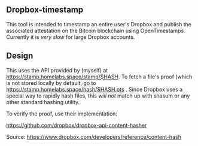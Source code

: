 ## Dropbox-timestamp

This tool is intended to timestamp an entire user's Dropbox and publish the associated attestation on the Bitcoin blockchain using OpenTimestamps. Currently it is *very slow* for large Dropbox accounts.

## Design
This uses the API provided by (myself) at https://stamp.homelabs.space/stamp/$HASH. To fetch a file's proof (which is not stored locally by default, go to https://stamp.homelabs.space/hash/$HASH.ots . Since Dropbox uses a special way to rapidly hash files, this *will not* match up with shasum or any other standard hashing utility.

To verify the proof, use their implementation:

https://github.com/dropbox/dropbox-api-content-hasher

Source: https://www.dropbox.com/developers/reference/content-hash

